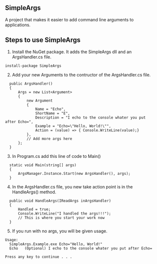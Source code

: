 ## SimpleArgs ##
A project that makes it easier to add command line arguments to applications.

## Steps to use SimpleArgs ##

1. Install the NuGet package. It adds the SimpleArgs dll and an ArgsHandler.cs file.
  ```
  install-package SimpleArgs
  ```
2. Add your new Arguments to the contructor of the ArgsHandler.cs file.
```
  public ArgsHandler()
  {
      Args = new List<Argument>
      {
          new Argument
          {
              Name = "Echo",
              ShortName = "E",
              Description = "I echo to the console whater you put after Echo=",
              Example = "Echo=\"Hello, World!\"",
              Action = (value) => { Console.WriteLine(value);}
          },
          // Add more args here
      };
  }
```
3. In Program.cs add this line of code to Main()
```
  static void Main(string[] args)
  {
      ArgsManager.Instance.Start(new ArgsHandler(), args);
  }
```
4. In the ArgsHandler.cs file, you new take action point is in the HandleArgs() method.
```
  public void HandleArgs(IReadArgs inArgsHandler)
  {
      Handled = true;
      Console.WriteLine("I handled the args!!!");
      // This is where you start your work now
  }
```
5. If you run with no args, you will be given usage.
```
Usage:
  SimpleArgs.Example.exe Echo="Hello, World!"
  Echo   (Optional) I echo to the console whater you put after Echo=

Press any key to continue . . .
```
